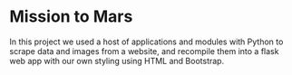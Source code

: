 # Mission to Mars

In this project we used a host of applications and modules with Python to scrape data and images from a website, and recompile them into a flask web app with our own styling using HTML and Bootstrap.
